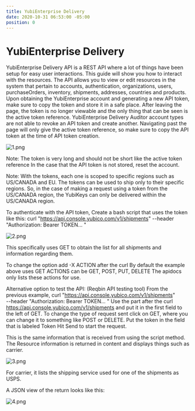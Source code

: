 ```yaml
---
title: YubiEnterprise Delivery
date: 2020-10-31 06:53:00 -05:00
position: 0
---
```


# YubiEnterprise Delivery

YubiEnterprise Delivery API is a REST API where a lot of things have been setup for easy user interactions. This guide will show you how to interact with the resources. The API allows you to view or edit resources in the system that pertain to accounts, authentication, organizations, users, purchaseOrders, inventory, shipments, addresses, countries and products.
Upon obtaining the YubiEnterprise account and generating a new API token, make sure to copy the token and store it in a safe place. After leaving the page, the token is no longer viewable and the only thing that can be seen is the active token reference. YubiEnterprise Delivery Auditor account types are not able to revoke an API token and create another. 
Navigating past the page will only give the active token reference, so make sure to copy the API token at the time of API token creation.

![1.png](/uploads/1.png)

Note: The token is very long and should not be short like the active token reference
In the case that the API token is not stored, reset the account.

Note: With the tokens, each one is scoped to specific regions such as US/CANADA and EU. The tokens can be used to ship only to their specific regions. So, in the case of making a request using a token from the US/CANADA region, the YubiKeys can only be delivered within the US/CANADA region.

To authenticate with the API token,
Create a bash script that uses the token like this: 
curl "https://api.console.yubico.com/v1/shipments" 
--header "Authorization: Bearer TOKEN… "

![2.png](/uploads/2.png)

This specifically uses GET to obtain the list for all shipments and information regarding them. 

To change the option add -X ACTION after the curl
By default the example above uses GET
ACTIONS can be GET, POST, PUT, DELETE
The apidocs only lists these actions for use.

Alternative option to test the API: (Reqbin API testing tool)
From the previous example, 
curl "https://api.console.yubico.com/v1/shipments" \
--header "Authorization: Bearer TOKEN… "
Use the part after the curl https://api.console.yubico.com/v1/shipments and put it in the first field to the left of GET. 
To change the type of request sent click on GET, where you can change it to something like POST or DELETE.
Put the token in the field that is labeled Token
Hit Send to start the request.



This is the same information that is received from using the script method.
The Resource information is returned in content and displays things such as carrier.

![3.png](/uploads/3.png)

For carrier, it lists the shipping service used for one of the shipments as USPS.


A JSON view of the return looks like this: 

![4.png](/uploads/4.png)